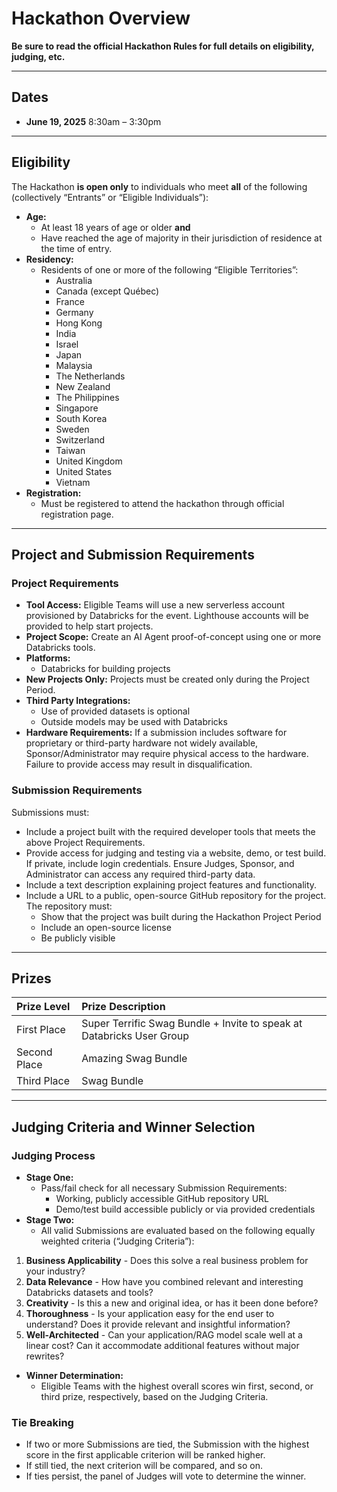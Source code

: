 # Hackathon Overview

**Be sure to read the official Hackathon Rules for full details on eligibility, judging, etc.**

---

## Dates

- **June 19, 2025**
8:30am – 3:30pm

---

## Eligibility

The Hackathon **is open only** to individuals who meet **all** of the following (collectively “Entrants” or “Eligible Individuals”):

- **Age:**
    - At least 18 years of age or older **and**
    - Have reached the age of majority in their jurisdiction of residence at the time of entry.
- **Residency:**
    - Residents of one or more of the following “Eligible Territories”:
        - Australia
        - Canada (except Québec)
        - France
        - Germany
        - Hong Kong
        - India
        - Israel
        - Japan
        - Malaysia
        - The Netherlands
        - New Zealand
        - The Philippines
        - Singapore
        - South Korea
        - Sweden
        - Switzerland
        - Taiwan
        - United Kingdom
        - United States
        - Vietnam
- **Registration:**
    - Must be registered to attend the hackathon through official registration page.

---

## Project and Submission Requirements

### Project Requirements

- **Tool Access:**
Eligible Teams will use a new serverless account provisioned by Databricks for the event. Lighthouse accounts will be provided to help start projects.
- **Project Scope:**
Create an AI Agent proof-of-concept using one or more Databricks tools.
- **Platforms:**
    - Databricks for building projects
- **New Projects Only:**
Projects must be created only during the Project Period.
- **Third Party Integrations:**
    - Use of provided datasets is optional
    - Outside models may be used with Databricks
- **Hardware Requirements:**
If a submission includes software for proprietary or third-party hardware not widely available, Sponsor/Administrator may require physical access to the hardware. Failure to provide access may result in disqualification.


### Submission Requirements

Submissions must:

- Include a project built with the required developer tools that meets the above Project Requirements.
- Provide access for judging and testing via a website, demo, or test build. If private, include login credentials. Ensure Judges, Sponsor, and Administrator can access any required third-party data.
- Include a text description explaining project features and functionality.
- Include a URL to a public, open-source GitHub repository for the project. The repository must:
    - Show that the project was built during the Hackathon Project Period
    - Include an open-source license
    - Be publicly visible

---

## Prizes

| Prize Level | Prize Description |
| :-- | :-- |
| First Place | Super Terrific Swag Bundle + Invite to speak at Databricks User Group
| Second Place | Amazing Swag Bundle
| Third Place | Swag Bundle


---

## Judging Criteria and Winner Selection

### Judging Process

- **Stage One:**
    - Pass/fail check for all necessary Submission Requirements:
        - Working, publicly accessible GitHub repository URL
        - Demo/test build accessible publicly or via provided credentials
- **Stage Two:**
    - All valid Submissions are evaluated based on the following equally weighted criteria (“Judging Criteria”):

1. **Business Applicability**
            - Does this solve a real business problem for your industry?
2. **Data Relevance**
            - How have you combined relevant and interesting Databricks datasets and tools?
3. **Creativity**
            - Is this a new and original idea, or has it been done before?
4. **Thoroughness**
            - Is your application easy for the end user to understand? Does it provide relevant and insightful information?
5. **Well-Architected**
            - Can your application/RAG model scale well at a linear cost? Can it accommodate additional features without major rewrites?
- **Winner Determination:**
    - Eligible Teams with the highest overall scores win first, second, or third prize, respectively, based on the Judging Criteria.


### Tie Breaking

- If two or more Submissions are tied, the Submission with the highest score in the first applicable criterion will be ranked higher.
- If still tied, the next criterion will be compared, and so on.
- If ties persist, the panel of Judges will vote to determine the winner.


